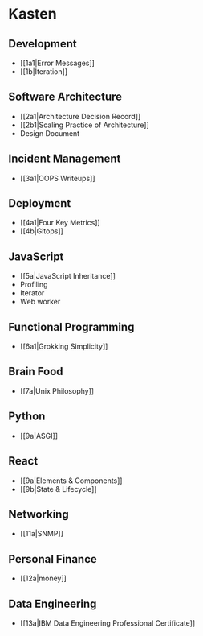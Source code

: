 # Kasten

## Development

- [[1a1|Error Messages]]
- [[1b|Iteration]]

## Software Architecture
- [[2a1|Architecture Decision Record]]
- [[2b1|Scaling Practice of Architecture]]
- Design Document

## Incident Management

- [[3a1|OOPS Writeups]]

## Deployment

- [[4a1|Four Key Metrics]]
- [[4b|Gitops]]

## JavaScript

- [[5a|JavaScript Inheritance]]
- Profiling
- Iterator
- Web worker

## Functional Programming

- [[6a1|Grokking Simplicity]]

## Brain Food

- [[7a|Unix Philosophy]]

## Python 

- [[9a|ASGI]]

## React

- [[9a|Elements & Components]]
- [[9b|State & Lifecycle]]

## Networking

- [[11a|SNMP]]

## Personal Finance

- [[12a|money]]

## Data Engineering

- [[13a|IBM Data Engineering Professional Certificate]]
